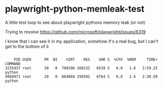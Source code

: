 # playwright-python-memleak-test
A little test loop to see about playwright pythons memory leak (or not)

Trying to resolve https://github.com/microsoft/playwright/issues/6319

I know that I can see it in my application, somehow it's a real bug, but I can't get to the bottom of it

```

    PID USER      PR  NI    VIRT    RES    SHR S  %CPU  %MEM     TIME+ COMMAND                                                                                                     
3235437 root      20   0  709296 268132   6528 S   0.0   1.6   2:59.25 python                                                                                                      
4068971 root      20   0  664868 256592   6764 S   0.0   1.6   2:30.59 python   
```
